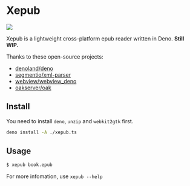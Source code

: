 # Xepub

![](https://github.com/swwind/xepub/workflows/ci/badge.svg?branch=master&event=push)

Xepub is a lightweight cross-platform epub reader written in Deno. **Still WIP.**

Thanks to these open-source projects:

- [denoland/deno](https://github.com/denoland/deno)
- [segmentio/xml-parser](https://github.com/segmentio/xml-parser)
- [webview/webview_deno](https://github.com/webview/webview_deno)
- [oakserver/oak](https://github.com/oakserver/oak)

## Install

You need to install `deno`, `unzip` and `webkit2gtk` first.

```bash
deno install -A ./xepub.ts
```

## Usage

```bash
$ xepub book.epub
```

For more infomation, use `xepub --help`
